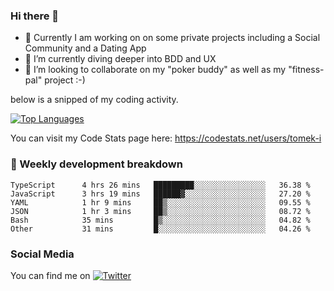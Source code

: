 ### Hi there 👋


- 🔭 Currently I am working on on some private projects including a Social Community and a Dating App
- 🌱 I’m currently diving deeper into BDD and UX
- 👯 I’m looking to collaborate on my "poker buddy" as well as my "fitness-pal" project :-)

below is a snipped of my coding activity.
<!--
**tomek-i/tomek-i** is a ✨ _special_ ✨ repository because its `README.md` (this file) appears on your GitHub profile.

Here are some ideas to get you started:

- 🔭 I’m currently working on ...
- 🌱 I’m currently learning ...
- 👯 I’m looking to collaborate on ...
- 🤔 I’m looking for help with ...
- 💬 Ask me about ...
- 📫 How to reach me: ...
- 😄 Pronouns: ...
- ⚡ Fun fact: ...
-->
[![Top Languages](https://github-readme-stats.vercel.app/api/top-langs/?username=tomek-i&layout=compact)](https://github.com/tomek-i)

You can visit my Code Stats page here: https://codestats.net/users/tomek-i

### 💬 Weekly development breakdown
<!--START_SECTION:waka-->

```text
TypeScript      4 hrs 26 mins   █████████░░░░░░░░░░░░░░░░   36.38 %
JavaScript      3 hrs 19 mins   ██████▓░░░░░░░░░░░░░░░░░░   27.20 %
YAML            1 hr 9 mins     ██▒░░░░░░░░░░░░░░░░░░░░░░   09.55 %
JSON            1 hr 3 mins     ██▒░░░░░░░░░░░░░░░░░░░░░░   08.72 %
Bash            35 mins         █▒░░░░░░░░░░░░░░░░░░░░░░░   04.82 %
Other           31 mins         █░░░░░░░░░░░░░░░░░░░░░░░░   04.26 %
```

<!--END_SECTION:waka-->

<!-- Actual text -->

### Social Media
You can find me on [![Twitter][1.2]][1]

<!-- Icons -->

[1.2]: http://i.imgur.com/wWzX9uB.png 


<!-- Links to your social media accounts -->

[1]: https://twitter.com/tomek_i
